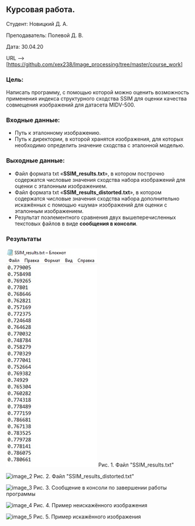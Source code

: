 ## Курсовая работа.

Студент: Новицкий Д. А.

Преподаватель: Полевой Д. В.

Дата: 30.04.20

URL --> [https://github.com/xex238/Image_processing/tree/master/course_work]

### Цель:

Написать программу, с помощью которой можно оценить возможность применения индекса структурного сходства SSIM для оценки качества совмещения изображений для датасета MIDV-500.

### Входные данные:

- Путь к эталонному изображению.
- Путь к директории, в которой хранятся изображения, для которых необходимо определить значение сходства с эталонной моделью.

### Выходные данные:

- Файл формата txt «**SSIM_results.txt**», в котором построчно содержатся числовые значения сходства набора изображений для оценки с эталонным изображением.
- Файл формата txt «**SSIM_results_distorted.txt**», в котором содержатся числовые значения сходства набора дополнительно искажённых с помощью «шума» изображений для оценки с эталонным изображением.
- Результат поэлементного сравнения двух вышеперечисленных текстовых файлов в виде **сообщения в консоли**.

### Результаты

![image_1](https://github.com/xex238/Image_processing/blob/master/course_work/images/SSIM_results.png)
Рис. 1. Файл "SSIM_results.txt"

![image_2](https://github.com/xex238/Image_processing/tree/master/course_work/images/SSIM_results_distorted.jpg)
Рис. 2. Файл "SSIM_results_distorted.txt"

![image_3](https://github.com/xex238/Image_processing/tree/master/course_work/images/Console_message.jpg)
Рис. 3. Сообщение в консоли по завершении работы программы

![image_4](https://github.com/xex238/Image_processing/tree/master/course_work/images/Example_without_noise.jpg)
Рис. 4. Пример неискажённого изображения

![image_5](https://github.com/xex238/Image_processing/tree/master/course_work/images/Example_with_noise.jpg)
Рис. 5. Пример искажённого изображения

